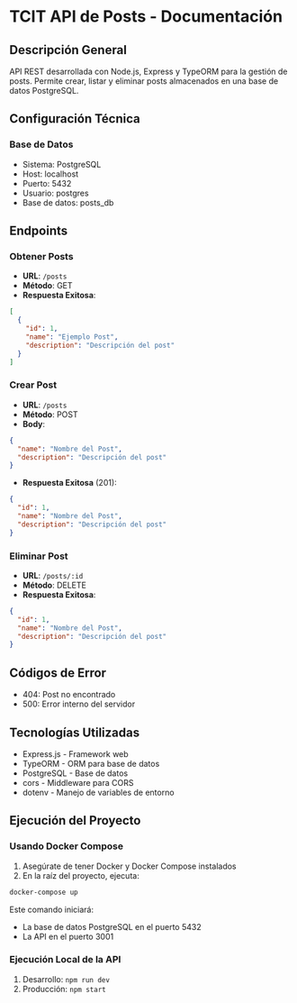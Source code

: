 # TCIT API de Posts - Documentación

## Descripción General
API REST desarrollada con Node.js, Express y TypeORM para la gestión de posts. Permite crear, listar y eliminar posts almacenados en una base de datos PostgreSQL.

## Configuración Técnica

### Base de Datos
- Sistema: PostgreSQL
- Host: localhost
- Puerto: 5432
- Usuario: postgres
- Base de datos: posts_db


## Endpoints

### Obtener Posts
- **URL**: `/posts`
- **Método**: GET
- **Respuesta Exitosa**:
```json
[
  {
    "id": 1,
    "name": "Ejemplo Post",
    "description": "Descripción del post"
  }
]
```

### Crear Post
- **URL**: `/posts`
- **Método**: POST
- **Body**:
```json
{
  "name": "Nombre del Post",
  "description": "Descripción del post"
}
```
- **Respuesta Exitosa** (201):
```json
{
  "id": 1,
  "name": "Nombre del Post",
  "description": "Descripción del post"
}
```

### Eliminar Post
- **URL**: `/posts/:id`
- **Método**: DELETE
- **Respuesta Exitosa**:
```json
{
  "id": 1,
  "name": "Nombre del Post",
  "description": "Descripción del post"
}
```

## Códigos de Error
- 404: Post no encontrado
- 500: Error interno del servidor

## Tecnologías Utilizadas
- Express.js - Framework web
- TypeORM - ORM para base de datos
- PostgreSQL - Base de datos
- cors - Middleware para CORS
- dotenv - Manejo de variables de entorno

## Ejecución del Proyecto

### Usando Docker Compose
1. Asegúrate de tener Docker y Docker Compose instalados
2. En la raíz del proyecto, ejecuta:
```bash
docker-compose up
```
Este comando iniciará:
- La base de datos PostgreSQL en el puerto 5432
- La API en el puerto 3001

### Ejecución Local de la API
1. Desarrollo: `npm run dev`
2. Producción: `npm start`
